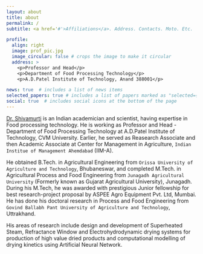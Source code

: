 ```yaml
---
layout: about
title: about
permalink: /
subtitle: <a href='#'>Affiliations</a>. Address. Contacts. Moto. Etc.

profile:
  align: right
  image: prof_pic.jpg
  image_circular: false # crops the image to make it circular
  address: >
    <p>Professor and Head</p>
    <p>Department of Food Processing Technology</p>
    <p>A.D.Patel Institute of Technology, Anand 388001</p>

news: true  # includes a list of news items
selected_papers: true # includes a list of papers marked as "selected={true}"
social: true  # includes social icons at the bottom of the page
---
```


[Dr. Shivamurti](https://shivansh-13.github.io/al-folio/) is an Indian academician and scientist, having expertise in  Food processing technology. He is working as Professor and Head - Department of Food Processing Technology at A.D.Patel Institute of Technology, CVM University. Earlier, he served as Reasearch Associate and then Academic Associate at Center for Management in Agriculture, `Indian Institue of Management Ahemdabad` (IIM-A).

He obtained B.Tech. in Agricultural Engineering from `Orissa University of Agriculture and Technology`, Bhubaneswar, and completed M.Tech. in Agricultural Process and Food Engineering from `Junagadh Agricultural University` (Formerly known as Gujarat Agricultural University), Junagadh. During his M.Tech, he was awarded with prestigious Junior fellowship for best research-project proposal by ASPEE Agro Equipment Pvt. Ltd, Mumbai. He has done his doctoral research in Process and Food Engineering from `Govind Ballabh Pant University of Agriculture and Technology`, Uttrakhand. 

His areas of research include design and development of Superheated Steam, Refractance Window and Electrohydrodynamic drying systems for production of high value dried products and computational modelling of drying kinetics using Artificial Neural Network. 